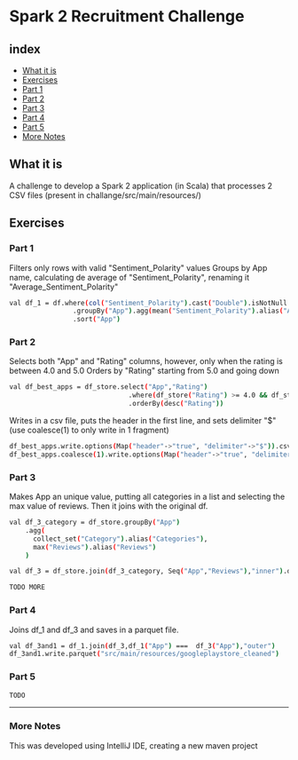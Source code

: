 # Spark 2 Recruitment Challenge

## index
* [What it is](#what-it-is)
* [Exercises](#exercises)
* [Part 1](#part-1)
* [Part 2](#part-2)
* [Part 3](#part-3)
* [Part 4](#part-4)
* [Part 5](#part-5)
* [More Notes](#more-notes)

## What it is
A challenge to develop a Spark 2 application (in Scala) that processes 2 CSV files (present in challange/src/main/resources/)

## Exercises
### Part 1
Filters only rows with valid "Sentiment_Polarity" values
Groups by App name, calculating de average of "Sentiment_Polarity", renaming it "Average_Sentiment_Polarity"
```sh
val df_1 = df.where(col("Sentiment_Polarity").cast("Double").isNotNull && isnan(col("Sentiment_Polarity") ) === false)
                .groupBy("App").agg(mean("Sentiment_Polarity").alias("Average_Sentiment_Polarity"))
                .sort("App")
```
### Part 2
Selects both "App" and "Rating" columns, however, only when the rating is between 4.0 and 5.0
Orders by "Rating" starting from 5.0 and going down
```sh
val df_best_apps = df_store.select("App","Rating")
                              .where(df_store("Rating") >= 4.0 && df_store("Rating") <= 5.0)
                              .orderBy(desc("Rating"))
```
Writes in a csv file, puts the header in the first line, and sets delimiter "$"
(use coalesce(1) to only write in 1 fragment)
```sh
df_best_apps.write.options(Map("header"->"true", "delimiter"->"$")).csv("src/main/resources/best_apps.csv")
df_best_apps.coalesce(1).write.options(Map("header"->"true", "delimiter"->"$")).csv("src/main/resources/best_apps.csv")
```
### Part 3
Makes App an unique value, putting all categories in a list and selecting the max value of reviews.
Then it joins with the original df.
```sh
val df_3_category = df_store.groupBy("App")
    .agg(
      collect_set("Category").alias("Categories"),
      max("Reviews").alias("Reviews")
    )

val df_3 = df_store.join(df_3_category, Seq("App","Reviews"),"inner").drop("Category").sort("App")
```
```sh
TODO MORE
```
### Part 4
Joins df_1 and df_3 and saves in a parquet file.
```sh
val df_3and1 = df_1.join(df_3,df_1("App") ===  df_3("App"),"outer")
df_3and1.write.parquet("src/main/resources/googleplaystore_cleaned")
```
### Part 5
```sh
TODO
```
_______________________________________________________________

### More Notes
This was developed using IntelliJ IDE, creating a new maven project

